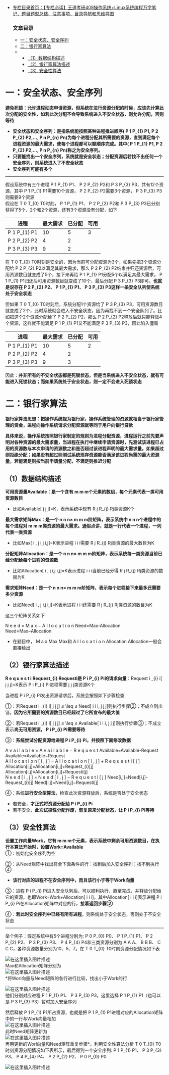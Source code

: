  

- [专栏目录首页：【专栏必读】王道考研408操作系统+Linux系统编程万字笔记、题目题型总结、注意事项、目录导航和思维导图](https://zhangxing-tech.blog.csdn.net/article/details/121004242?spm=1001.2014.3001.5502)  

  ### 文章目录

  - [一：安全状态、安全序列](#_3)
  - [二：银行家算法](#_37)
  - - [（1）数据结构描述](#1_44)
    - [（2）银行家算法描述](#2_72)
    - [（3）安全性算法](#3_95)

# 一：安全状态、安全序列

**避免死锁：允许进程动态申请资源，但系统在进行资源分配的时候，应该先计算此次分配的安全性，如若此次分配不会导致系统进入不安全状态，则允许分配，否则等待**

- **安全状态和安全序列：是指系统能按照某种进程推进顺序\( P 1 P\_\{1\} P1​, P 2 P\_\{2\} P2​,…, P n P\_\{n\} Pn​\)为每个进程分配其所需要的资源，直到满足每个进程资源的最大需求，使每个进程都可以额顺序完成。其中\( P 1 P\_\{1\} P1​, P 2 P\_\{2\} P2​,…, P n P\_\{n\} Pn​\)称之为安全序列。**
- **只要能找出一个安全序列，系统就是安全状态；分配资源后若找不出任何一个安全序列，则系统进入了不安全状态**
- **安全序列可能有多个**

---

假设系统中有三个进程 P 1 P\_\{1\} P1​、 P 2 P\_\{2\} P2​和 P 3 P\_\{3\} P3​，共有12个资源，其中 P 1 P\_\{1\} P1​需要10个资源， P 2 P\_\{2\} P2​需要3个资源， P 3 P\_\{3\} P3​则需要9个资源  
假设在 T 0 T\_\{0\} T0​时刻， P 1 P\_\{1\} P1​、 P 2 P\_\{2\} P2​和 P 3 P\_\{3\} P3​已分别获得了5个、2个和2个资源，还有3个资源没有分配，如下

| 进程 | 最大需求 | 已分配 | 可用 |
| --- | --- | --- | --- |
| P 1 P\_\{1\} P1​ | 10 | 5 | 3 |
| P 2 P\_\{2\} P2​ | 4 | 2 |  |
| P 3 P\_\{3\} P3​ | 9 | 2 |  |

在 T 0 T\_\{0\} T0​时刻是安全的，因为当前可分配资源为3个，如果先把3个资源分配给 P 2 P\_\{2\} P2​以满足其最大需求，那么 P 2 P\_\{2\} P2​结束并归还资源后，可用资源数目就变成了5个，接下来再给 P 1 P\_\{1\} P1​分配5个以满足其最大需求， P 1 P\_\{1\} P1​归还后可用资源数目就变成了10个，最后分配 P 3 P\_\{3\} P3​即可。**也就是说存在 P 2 P\_\{2\} P2​、 P 1 P\_\{1\} P1​、 P 3 P\_\{3\} P3​这样一条安全队列使系统处于安全状态**

但如果 T 0 T\_\{0\} T0​时刻后，系统分配1个资源给了 P 3 P\_\{3\} P3​，可用资源数目就变成了2个，此时系统就会进入不安全状态，因为再找不到一个安全队列了。比如把这个2个资源分配给了 P 2 P\_\{2\} P2​，那么 P 2 P\_\{2\} P2​释放后就只能释放4个资源，这样就不能满足 P 1 P\_\{1\} P1​又不能满足 P 3 P\_\{3\} P3​，因此陷入僵局

| 进程 | 最大需求 | 已分配 | 可用 |
| --- | --- | --- | --- |
| P 1 P\_\{1\} P1​ | 10 | 5 | 2 |
| P 2 P\_\{2\} P2​ | 4 | 2 |  |
| P 3 P\_\{3\} P3​ | 9 | 3 |  |

因此：**并非所有的不安全状态都是死锁状态，但是当系统进入不安全状态，就有可能进入死锁状态；而如果系统处于安全状态，则一定不会进入死锁状态**

# 二：银行家算法

**银行家算法思想：把操作系统视为银行家，操作系统管理的资源就相当于银行家管理的资金，进程向操作系统请求分配资源就等同于用户向银行贷款**

**具体来说，操作系统按照银行家制定的规则为进程分配资源，进程运行之前先要声明对各种资源的最大需求量，当进程在执行中继续申请资源时，先测试该进程已占用的资源数与本次申请的资源数之和是否超过该进程声明的最大需求量。如果超过则拒绝分配；如果没有超过则测试系统现存资源能否满足该进程尚需的最大资源量，若能满足则按当前申请量分配，不满足则推迟分配**

## （1）数据结构描述

**可用资源量Available：是一个含有 m m m个元素的数组，每个元素代表一类可用资源数目**

- 比如Available\[ j j j\]=K，表示系统中现有 R j R\_\{j\} Rj​类资源K个

**最大需求矩阵Max：是一个 n n n× m m m阶矩阵，表示系统中 n n n个进程中的每个进程对 m m m类资源的最大需求。通俗点讲，就是一行代表一个进程，一列代表一类资源**

- 比如Max\[ i , j i,j i,j\]=K表示进程 i i i需要 R j R\_\{j\} Rj​类资源的最大数目为K

**分配矩阵Allocation：是一个 n n n× m m m阶矩阵，表示系统每一类资源当前已经分配给每个进程的资源数**

- 比如Allocation\[ i , j i,j i,j\]=K表示进程 i i i当前已经分得 R j R\_\{j\} Rj​类资源的数目为K

**需求矩阵Need：是一个 n n n× m m m阶矩阵，表示每个进程接下来最多还需要多少资源**

- 比如Need\[ i , j i,j i,j\]=K表示进程 i i i还需要 R j R\_\{j\} Rj​类资源的数目为K

这三个矩阵关系如下

N e e d = M a x − A l l o c a t i o n Need=Max-Allocation Need\=Max−Allocation

- 在题目中， M a x Max Max和 A l l o c a t i o n Allocation Allocation一般会直接给出

## （2）银行家算法描述

**R e q u e s t i Request\_\{i\} Requesti​是 P i P\_\{i\} Pi​的请求向量**：Request i \_\{i\} i​\[ j j j\]=K表示 P i P\_\{i\} Pi​进程需要 j j j类资源K个

当进程 P i P\_\{i\} Pi​发出资源请求后，系统会按照如下步骤检查

①：若Request i \_\{i\} i​\[ j j j\] ≤ \\leq ≤ Need\[ i i i, j j j\]则执行步骤②；不成立则出错，**因为它所需要的资源数目已经超过了它所宣布的最大值**

②：若Request i \_\{i\} i​\[ j j j\] ≤ \\leq ≤ Available\[ i i i, j j j\]则执行步骤③；不成立表示**尚无可用资源， P i P\_\{i\} Pi​需要等待**

③：**系统尝试分配资源给进程 P i P\_\{i\} Pi​，并按照下面修改数据**

A v a i l a b l e = A v a i l a b l e − R e q u e s t Available=Available-Request Available\=Available−Request  
A l l o c a t i o n \[ i , j \] = A l l o c a t i o n \[ i , j \] + R e q u e s t i \[ j \] Allocation\[i,j\]=Allocation\[i,j\]+Request\_\{i\}\[j\] Allocation\[i,j\]\=Allocation\[i,j\]+Requesti​\[j\]  
N e e d \[ i , j \] = N e e d \[ i , j \] − R e q u e s t i \[ j \] Need\[i,j\]=Need\[i,j\]-Request\_\{i\}\[j\] Need\[i,j\]\=Need\[i,j\]−Requesti​\[j\]

④：系统**进行安全型算法**，检查此次资源释放后，系统是否处于安全状态

- 若安全，**才正式将资源分配给 P i P\_\{i\} Pi​**
- 若不安全，**此次试探性分配作废，恢复原来分配状态，让 P i P\_\{i\} Pi​等待**

## （3）安全性算法

**设置工作向量Work，它有 m m m个元素，表示系统中剩余可用资源数目，在执行本算法开始时，设置Work=Available**  
①：初始化安全序列为空

②：从Need矩阵中找出符合下面条件的行：找到后加入安全序列；找不到执行④

- **该行对应的进程不在安全序列中，而且该行小于等于Work向量**

③：进程 P i P\_\{i\} Pi​进入安全队列后，可以顺利执行，直至完成，并释放分配给它的资源，也即Work=Work+Allocation\[ i i i\]，其中Allocation\[ i i i\]表示进程 P i P\_\{i\} Pi​在Allocation矩阵中对应的行，**接着返回步骤②**

④：**若此时安全序列中已经有所有进程**，则系统处于安全状态，否则处于不安全状态

---

举个例子：假定系统中有5个进程分别为: P 0 P\_\{0\} P0​、 P 1 P\_\{1\} P1​、 P 2 P\_\{2\} P2​、 P 3 P\_\{3\} P3​、 P 4 P\_\{4\} P4​和三类资源分别为 A A A、 B B B、 C C C，各种资源数量分别为10、5、7。在 T 0 T\_\{0\} T0​时刻资源分配情况如下表

![在这里插入图片描述](https://ziquyun.com/main/csdn/img?url=https%3A%2F%2Fimg-blog.csdnimg.cn%2Fb58a42cd9b1643f092529dbe0904ea45.png%3Fx-oss-process%3Dimage%2Fwatermark%2Ctype_ZHJvaWRzYW5zZmFsbGJhY2s%2Cshadow_50%2Ctext_Q1NETiBA5oiR5pOm5LqGREo%3D%2Csize_20%2Ccolor_FFFFFF%2Ct_70%2Cg_se%2Cx_16&rfUrl=https%3A%2F%2Fzhangxing-tech.blog.csdn.net%2Farticle%2Fdetails%2F121483447)  
Max和Allocation矩阵分别为  
![在这里插入图片描述](https://ziquyun.com/main/csdn/img?url=https%3A%2F%2Fimg-blog.csdnimg.cn%2F1159b52469c6434fa316fee544647ae9.png%3Fx-oss-process%3Dimage%2Fwatermark%2Ctype_ZHJvaWRzYW5zZmFsbGJhY2s%2Cshadow_50%2Ctext_Q1NETiBA5oiR5pOm5LqGREo%3D%2Csize_20%2Ccolor_FFFFFF%2Ct_70%2Cg_se%2Cx_16&rfUrl=https%3A%2F%2Fzhangxing-tech.blog.csdn.net%2Farticle%2Fdetails%2F121483447)  
\*将Worl向量与Need矩阵的各行进行比较，找出小于Work的行

![在这里插入图片描述](https://ziquyun.com/main/csdn/img?url=https%3A%2F%2Fimg-blog.csdnimg.cn%2F28b42b1c148e4ef688a1dab09bdf33a8.png&rfUrl=https%3A%2F%2Fzhangxing-tech.blog.csdn.net%2Farticle%2Fdetails%2F121483447)  
他们分别对应进程 P 1 P\_\{1\} P1​、 P 3 P\_\{3\} P3​，这里选择 P 1 P\_\{1\} P1​（也可以是 P 3 P\_\{3\} P3​）暂时加入安全序列

然后释放 P 1 P\_\{1\} P1​所占资源，也就是把 P 1 P\_\{1\} P1​进程对应的Allocation矩阵中的一行与Work向量相加  
![在这里插入图片描述](https://ziquyun.com/main/csdn/img?url=https%3A%2F%2Fimg-blog.csdnimg.cn%2F17442e25f4914dbc9caa6412f6f9fee8.png&rfUrl=https%3A%2F%2Fzhangxing-tech.blog.csdn.net%2Farticle%2Fdetails%2F121483447)  
此时Need矩阵更新为  
![在这里插入图片描述](https://ziquyun.com/main/csdn/img?url=https%3A%2F%2Fimg-blog.csdnimg.cn%2F141e9221baf642c49730537c2509eab1.png&rfUrl=https%3A%2F%2Fzhangxing-tech.blog.csdn.net%2Farticle%2Fdetails%2F121483447)  
再用更新的Worl向量和Need矩阵重复步骤\*。利用安全性算法分析 T 0 T\_\{0\} T0​时刻资源分配情况如下表所示，最后得到一个安全序列: P 1 P\_\{1\} P1​、 P 3 P\_\{3\} P3​、 P 4 P\_\{4\} P4​、 P 2 P\_\{2\} P2​、 P 0 P\_\{0\} P0​

![在这里插入图片描述](https://ziquyun.com/main/csdn/img?url=https%3A%2F%2Fimg-blog.csdnimg.cn%2F4f7893ada8204a3eb6db9a27a14bec7d.png%3Fx-oss-process%3Dimage%2Fwatermark%2Ctype_ZHJvaWRzYW5zZmFsbGJhY2s%2Cshadow_50%2Ctext_Q1NETiBA5oiR5pOm5LqGREo%3D%2Csize_20%2Ccolor_FFFFFF%2Ct_70%2Cg_se%2Cx_16&rfUrl=https%3A%2F%2Fzhangxing-tech.blog.csdn.net%2Farticle%2Fdetails%2F121483447)